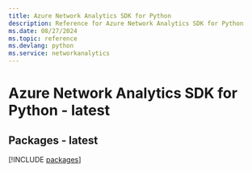 ```yaml
---
title: Azure Network Analytics SDK for Python
description: Reference for Azure Network Analytics SDK for Python
ms.date: 08/27/2024
ms.topic: reference
ms.devlang: python
ms.service: networkanalytics
---
```

# Azure Network Analytics SDK for Python - latest
## Packages - latest
[!INCLUDE [packages](network-analytics-index.md)]